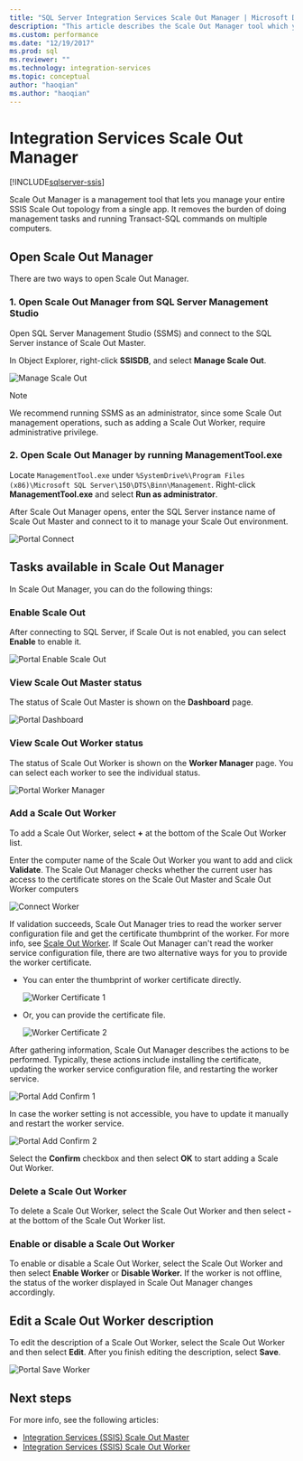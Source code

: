 ```yaml
---
title: "SQL Server Integration Services Scale Out Manager | Microsoft Docs"
description: "This article describes the Scale Out Manager tool which you can use to manager SSIS Scale Out"
ms.custom: performance
ms.date: "12/19/2017"
ms.prod: sql
ms.reviewer: ""
ms.technology: integration-services
ms.topic: conceptual
author: "haoqian"
ms.author: "haoqian"
---
```

# Integration Services Scale Out Manager

[!INCLUDE[sqlserver-ssis](../../includes/applies-to-version/sqlserver-ssis.md)]



Scale Out Manager is a management tool that lets you manage your entire SSIS Scale Out topology from a single app. It removes the burden of doing management tasks and running Transact-SQL commands on multiple computers.

## Open Scale Out Manager

There are two ways to open Scale Out Manager.

### 1. Open Scale Out Manager from SQL Server Management Studio
Open SQL Server Management Studio (SSMS) and connect to the SQL Server instance of Scale Out Master.

In Object Explorer, right-click **SSISDB**, and select **Manage Scale Out**.

![Manage Scale Out](media/manage-scale-out.PNG)

> [!NOTE]
> We recommend running SSMS as an administrator, since some Scale Out management operations, such as adding a Scale Out Worker, require administrative privilege.

### 2. Open Scale Out Manager by running ManagementTool.exe

Locate `ManagementTool.exe` under `%SystemDrive%\Program Files (x86)\Microsoft SQL Server\150\DTS\Binn\Management`. Right-click **ManagementTool.exe** and select **Run as administrator**. 

After Scale Out Manager opens, enter the SQL Server instance name of Scale Out Master and connect to it to manage your Scale Out environment.

![Portal Connect](media/portal-connect-new.png)

## Tasks available in Scale Out Manager
In Scale Out Manager, you can do the following things:

### Enable Scale Out
After connecting to SQL Server, if Scale Out is not enabled, you can select **Enable** to enable it.

![Portal Enable Scale Out](media/portal-enable-scale-out-new.PNG) 

### View Scale Out Master status
The status of Scale Out Master is shown on the **Dashboard** page.

![Portal Dashboard](media/portal-dashboard-new.PNG)

### View Scale Out Worker status
The status of Scale Out Worker is shown on the **Worker Manager** page. You can select each worker to see the individual status.

![Portal Worker Manager](media/portal-worker-manager-new.PNG)

### Add a Scale Out Worker
To add a Scale Out Worker, select **+** at the bottom of the Scale Out Worker list. 

Enter the computer name of the Scale Out Worker you want to add and click **Validate**. The Scale Out Manager checks whether the current user has access to the certificate stores on the Scale Out Master and Scale Out Worker computers

![Connect Worker](media/connect-worker-new.PNG)

If validation succeeds, Scale Out Manager tries to read the  worker server configuration file and get the certificate thumbprint of the worker. For more info, see [Scale Out Worker](integration-services-ssis-scale-out-worker.md). If Scale Out Manager can't read the worker service configuration file, there are two alternative ways for you to provide the worker certificate. 

- You can enter the thumbprint of worker certificate directly.

    ![Worker Certificate 1](media/portal-cert1-new.PNG)

- Or, you can provide the certificate file.

    ![Worker Certificate 2](media/portal-cert2-new.PNG)

After gathering information, Scale Out Manager describes the actions to be performed. Typically, these actions include installing the certificate, updating the worker service configuration file, and restarting the worker service.

![Portal Add Confirm 1](media/portal-add-confirm1-new.PNG)

In case the worker setting is not accessible, you have to update it manually and restart the worker service.

![Portal Add Confirm 2](media/portal-add-confirm2-new.PNG)

Select the **Confirm** checkbox and then select **OK** to start adding a Scale Out Worker.

### Delete a Scale Out Worker
To delete a Scale Out Worker, select the Scale Out Worker and then select **-** at the bottom of the Scale Out Worker list.

### Enable or disable a Scale Out Worker
To enable or disable a Scale Out Worker, select the Scale Out Worker and then select **Enable Worker** or **Disable Worker.** If the worker is not offline, the status of the worker displayed in Scale Out Manager changes accordingly.

## Edit a Scale Out Worker description
To edit the description of a Scale Out Worker, select the Scale Out Worker and then select **Edit**. 
After you finish editing the description, select **Save**.

![Portal Save Worker](media/portal-save-worker-new.PNG)

## Next steps
For more info, see the following articles:
-   [Integration Services (SSIS) Scale Out Master](integration-services-ssis-scale-out-master.md)
-   [Integration Services (SSIS) Scale Out Worker](integration-services-ssis-scale-out-worker.md)
